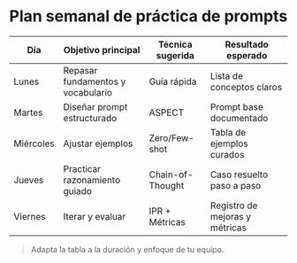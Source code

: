 # Plan semanal de práctica de prompts

| Día | Objetivo principal | Técnica sugerida | Resultado esperado |
| --- | ------------------ | ---------------- | ------------------ |
| Lunes | Repasar fundamentos y vocabulario | Guía rápida | Lista de conceptos claros |
| Martes | Diseñar prompt estructurado | ASPECT | Prompt base documentado |
| Miércoles | Ajustar ejemplos | Zero/Few-shot | Tabla de ejemplos curados |
| Jueves | Practicar razonamiento guiado | Chain-of-Thought | Caso resuelto paso a paso |
| Viernes | Iterar y evaluar | IPR + Métricas | Registro de mejoras y métricas |

> Adapta la tabla a la duración y enfoque de tu equipo.
